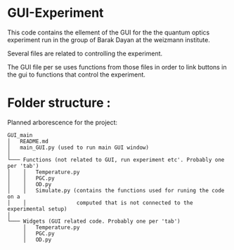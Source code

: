 # GUI-Experiment

This code contains the ellement of the GUI for the the quantum optics
experiment run in the group of Barak Dayan at the weizmann institute. 

Several files are related to controlling the experiment. 

The GUI file per se uses functions from those files in order to link buttons 
in the gui to functions that control the experiment. 

# Folder structure :
Planned arborescence for the project:

```
GUI_main 
│   README.md
│   main_GUI.py (used to run main GUI window)
│
└─── Functions (not related to GUI, run experiment etc'. Probably one per 'tab')
│    │   Temperature.py
│    │   PGC.py
│    │   OD.py
│    │   Simulate.py (contains the functions used for runing the code on a 
│    │                computed that is not connected to the experimental setup)
│
└─── Widgets (GUI related code. Probably one per 'tab')
     │   Temperature.py
     │   PGC.py
     │   OD.py
```